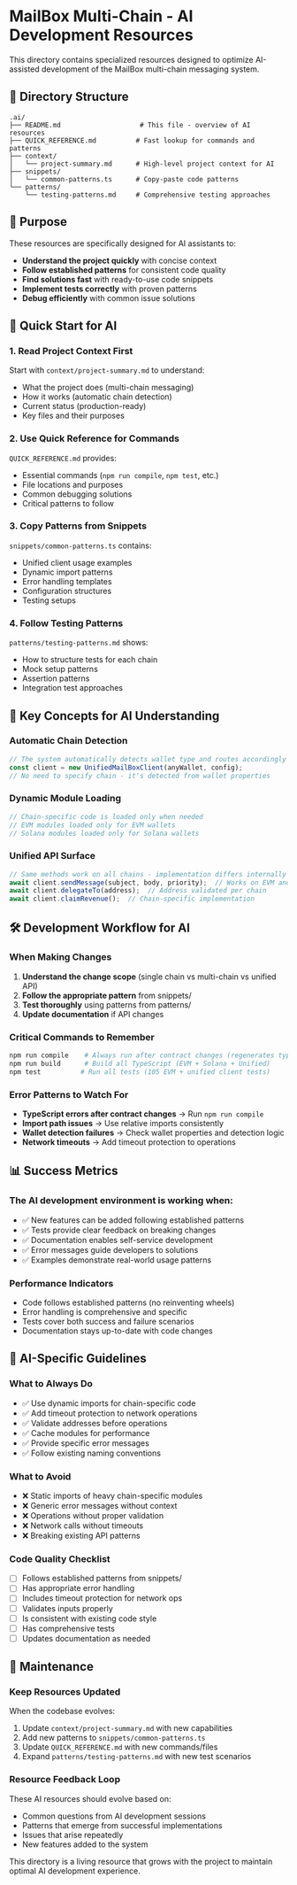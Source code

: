 # MailBox Multi-Chain - AI Development Resources

This directory contains specialized resources designed to optimize AI-assisted development of the MailBox multi-chain messaging system.

## 📁 Directory Structure

```
.ai/
├── README.md                    # This file - overview of AI resources
├── QUICK_REFERENCE.md          # Fast lookup for commands and patterns
├── context/
│   └── project-summary.md      # High-level project context for AI
├── snippets/
│   └── common-patterns.ts      # Copy-paste code patterns
└── patterns/
    └── testing-patterns.md     # Comprehensive testing approaches
```

## 🎯 Purpose

These resources are specifically designed for AI assistants to:
- **Understand the project quickly** with concise context
- **Follow established patterns** for consistent code quality
- **Find solutions fast** with ready-to-use code snippets
- **Implement tests correctly** with proven patterns
- **Debug efficiently** with common issue solutions

## 🚀 Quick Start for AI

### 1. Read Project Context First
Start with `context/project-summary.md` to understand:
- What the project does (multi-chain messaging)
- How it works (automatic chain detection)
- Current status (production-ready)
- Key files and their purposes

### 2. Use Quick Reference for Commands
`QUICK_REFERENCE.md` provides:
- Essential commands (`npm run compile`, `npm test`, etc.)
- File locations and purposes
- Common debugging solutions
- Critical patterns to follow

### 3. Copy Patterns from Snippets
`snippets/common-patterns.ts` contains:
- Unified client usage examples
- Dynamic import patterns
- Error handling templates
- Configuration structures
- Testing setups

### 4. Follow Testing Patterns
`patterns/testing-patterns.md` shows:
- How to structure tests for each chain
- Mock setup patterns
- Assertion patterns
- Integration test approaches

## 🧠 Key Concepts for AI Understanding

### Automatic Chain Detection
```typescript
// The system automatically detects wallet type and routes accordingly
const client = new UnifiedMailBoxClient(anyWallet, config);
// No need to specify chain - it's detected from wallet properties
```

### Dynamic Module Loading
```typescript
// Chain-specific code is loaded only when needed
// EVM modules loaded only for EVM wallets
// Solana modules loaded only for Solana wallets
```

### Unified API Surface
```typescript
// Same methods work on all chains - implementation differs internally
await client.sendMessage(subject, body, priority);  // Works on EVM and Solana
await client.delegateTo(address);  // Address validated per chain
await client.claimRevenue();  // Chain-specific implementation
```

## 🛠️ Development Workflow for AI

### When Making Changes
1. **Understand the change scope** (single chain vs multi-chain vs unified API)
2. **Follow the appropriate pattern** from snippets/
3. **Test thoroughly** using patterns from patterns/
4. **Update documentation** if API changes

### Critical Commands to Remember
```bash
npm run compile    # Always run after contract changes (regenerates types)
npm run build      # Build all TypeScript (EVM + Solana + Unified)
npm test          # Run all tests (105 EVM + unified client tests)
```

### Error Patterns to Watch For
- **TypeScript errors after contract changes** → Run `npm run compile`
- **Import path issues** → Use relative imports consistently
- **Wallet detection failures** → Check wallet properties and detection logic
- **Network timeouts** → Add timeout protection to operations

## 📊 Success Metrics

### The AI development environment is working when:
- ✅ New features can be added following established patterns
- ✅ Tests provide clear feedback on breaking changes
- ✅ Documentation enables self-service development
- ✅ Error messages guide developers to solutions
- ✅ Examples demonstrate real-world usage patterns

### Performance Indicators
- Code follows established patterns (no reinventing wheels)
- Error handling is comprehensive and specific
- Tests cover both success and failure scenarios
- Documentation stays up-to-date with code changes

## 🎯 AI-Specific Guidelines

### What to Always Do
- ✅ Use dynamic imports for chain-specific code
- ✅ Add timeout protection to network operations
- ✅ Validate addresses before operations
- ✅ Cache modules for performance
- ✅ Provide specific error messages
- ✅ Follow existing naming conventions

### What to Avoid
- ❌ Static imports of heavy chain-specific modules
- ❌ Generic error messages without context
- ❌ Operations without proper validation
- ❌ Network calls without timeouts
- ❌ Breaking existing API patterns

### Code Quality Checklist
- [ ] Follows established patterns from snippets/
- [ ] Has appropriate error handling
- [ ] Includes timeout protection for network ops
- [ ] Validates inputs properly
- [ ] Is consistent with existing code style
- [ ] Has comprehensive tests
- [ ] Updates documentation as needed

## 🔄 Maintenance

### Keep Resources Updated
When the codebase evolves:
1. Update `context/project-summary.md` with new capabilities
2. Add new patterns to `snippets/common-patterns.ts`
3. Update `QUICK_REFERENCE.md` with new commands/files
4. Expand `patterns/testing-patterns.md` with new test scenarios

### Resource Feedback Loop
These AI resources should evolve based on:
- Common questions from AI development sessions
- Patterns that emerge from successful implementations
- Issues that arise repeatedly
- New features added to the system

This directory is a living resource that grows with the project to maintain optimal AI development experience.